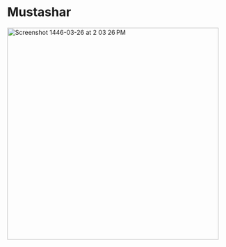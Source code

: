 # Mustashar


<img width="486" alt="Screenshot 1446-03-26 at 2 03 26 PM" src="https://github.com/user-attachments/assets/440d539d-e6c2-44ec-a146-cdb4e1de6791">
